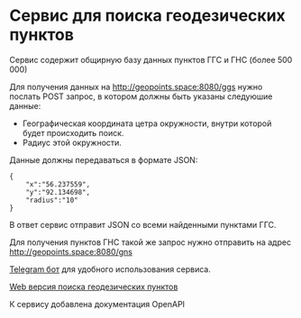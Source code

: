 # Сервис для поиска геодезических пунктов
Сервис содержит общирную базу данных пунктов ГГС и ГНС (более 500 000)

Для получения данных на http://geopoints.space:8080/ggs нужно послать POST запрос, в котором должны быть указаны следуюшие данные:
* Географическая координата цетра окружности, внутри которой будет происходить поиск.
* Радиус этой окружности.

Данные должны передаваться в формате JSON:

    {
        "x":"56.237559",
        "y":"92.134698",
        "radius":"10"
    }

В ответ сервис отправит JSON со всеми найденными пунктами ГГС.

Для получения пунктов ГНС такой же запрос нужно отправить на адрес http://geopoints.space:8080/gns

[Telegram бот](https://github.com/RealSkif/geopointsTgBot) для удобного использования сервиса.

[Web версия поиска геодезических пунктов](https://github.com/RealSkif/geopointsWeb)

К сервису добавлена документация OpenAPI
